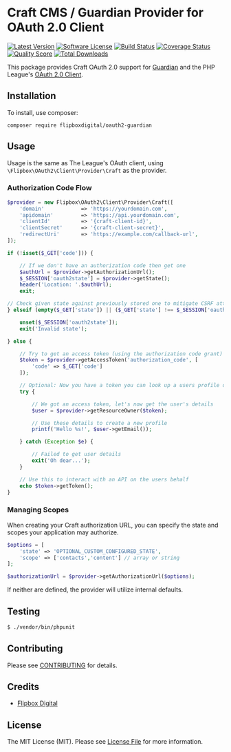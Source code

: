 # Craft CMS / Guardian Provider for OAuth 2.0 Client
[![Latest Version](https://img.shields.io/github/release/flipbox/oauth2-guardian.svg?style=flat-square)](https://github.com/flipbox/oauth2-guardian/releases)
[![Software License](https://img.shields.io/badge/license-MIT-brightgreen.svg?style=flat-square)](LICENSE.md)
[![Build Status](https://img.shields.io/travis/flipbox/oauth2-guardian/master.svg?style=flat-square)](https://travis-ci.org/flipbox/oauth2-guardian)
[![Coverage Status](https://img.shields.io/scrutinizer/coverage/g/flipbox/oauth2-guardian.svg?style=flat-square)](https://scrutinizer-ci.com/g/flipbox/oauth2-guardian/code-structure)
[![Quality Score](https://img.shields.io/scrutinizer/g/flipbox/oauth2-guardian.svg?style=flat-square)](https://scrutinizer-ci.com/g/flipbox/oauth2-guardian)
[![Total Downloads](https://img.shields.io/packagist/dt/flipboxdigital/oauth2-guardian.svg?style=flat-square)](https://packagist.org/packages/flipboxdigital/oauth2-guardian)

This package provides Craft OAuth 2.0 support for [Guardian](https://github.com/flipbox/guardian) and the PHP League's [OAuth 2.0 Client](https://github.com/flipbox/oauth2-client).

## Installation

To install, use composer:

```
composer require flipboxdigital/oauth2-guardian
```

## Usage

Usage is the same as The League's OAuth client, using `\Flipbox\OAuth2\Client\Provider\Craft` as the provider.

### Authorization Code Flow

```php
$provider = new Flipbox\OAuth2\Client\Provider\Craft([
    'domain'            => 'https://yourdomain.com',
    'apidomain'         => 'https://api.yourdomain.com',
    'clientId'          => '{craft-client-id}',
    'clientSecret'      => '{craft-client-secret}',
    'redirectUri'       => 'https://example.com/callback-url',
]);

if (!isset($_GET['code'])) {

    // If we don't have an authorization code then get one
    $authUrl = $provider->getAuthorizationUrl();
    $_SESSION['oauth2state'] = $provider->getState();
    header('Location: '.$authUrl);
    exit;

// Check given state against previously stored one to mitigate CSRF attack
} elseif (empty($_GET['state']) || ($_GET['state'] !== $_SESSION['oauth2state'])) {

    unset($_SESSION['oauth2state']);
    exit('Invalid state');

} else {

    // Try to get an access token (using the authorization code grant)
    $token = $provider->getAccessToken('authorization_code', [
        'code' => $_GET['code']
    ]);

    // Optional: Now you have a token you can look up a users profile data
    try {

        // We got an access token, let's now get the user's details
        $user = $provider->getResourceOwner($token);

        // Use these details to create a new profile
        printf('Hello %s!', $user->getEmail());

    } catch (Exception $e) {

        // Failed to get user details
        exit('Oh dear...');
    }

    // Use this to interact with an API on the users behalf
    echo $token->getToken();
}
```

### Managing Scopes

When creating your Craft authorization URL, you can specify the state and scopes your application may authorize.

```php
$options = [
    'state' => 'OPTIONAL_CUSTOM_CONFIGURED_STATE',
    'scope' => ['contacts','content'] // array or string
];

$authorizationUrl = $provider->getAuthorizationUrl($options);
```
If neither are defined, the provider will utilize internal defaults.

## Testing

``` bash
$ ./vendor/bin/phpunit
```

## Contributing

Please see [CONTRIBUTING](https://github.com/flipbox/oauth2-guardian/blob/master/CONTRIBUTING.md) for details.


## Credits

- [Flipbox Digital](https://github.com/flipbox)


## License

The MIT License (MIT). Please see [License File](https://github.com/flipbox/oauth2-guardian/blob/master/LICENSE) for more information.
